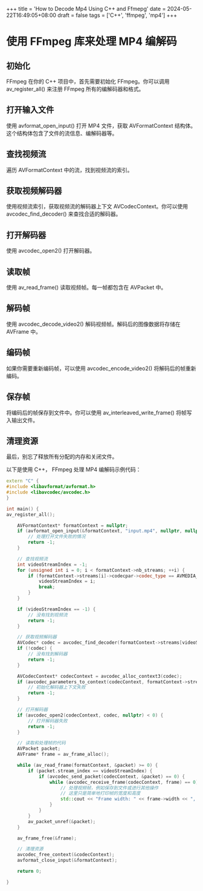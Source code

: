 +++
title = 'How to Decode Mp4 Using C++ and Ffmepg'
date = 2024-05-22T16:49:05+08:00
draft = false
tags = ['C++', 'ffmpeg', 'mp4']
+++

# 使用 FFmpeg 库来处理 MP4 编解码

## 初始化

FFmpeg 在你的 C++ 项目中，首先需要初始化 FFmpeg。你可以调用 av_register_all() 来注册 FFmpeg 所有的编解码器和格式。

## 打开输入文件

使用 avformat_open_input() 打开 MP4 文件，获取 AVFormatContext 结构体。这个结构体包含了文件的流信息、编解码器等。

## 查找视频流

遍历 AVFormatContext 中的流，找到视频流的索引。

## 获取视频解码器

使用视频流索引，获取视频流的解码器上下文 AVCodecContext。你可以使用 avcodec_find_decoder() 来查找合适的解码器。

## 打开解码器

使用 avcodec_open2() 打开解码器。

## 读取帧

使用 av_read_frame() 读取视频帧。每一帧都包含在 AVPacket 中。

## 解码帧

使用 avcodec_decode_video2() 解码视频帧。解码后的图像数据将存储在 AVFrame 中。

## 编码帧

如果你需要重新编码帧，可以使用 avcodec_encode_video2() 将解码后的帧重新编码。

## 保存帧

将编码后的帧保存到文件中。你可以使用 av_interleaved_write_frame() 将帧写入输出文件。

## 清理资源

最后，别忘了释放所有分配的内存和关闭文件。

以下是使用 C++， FFmpeg 处理 MP4 编解码示例代码：

```c++
extern "C" {
#include <libavformat/avformat.h>
#include <libavcodec/avcodec.h>
}

int main() {
av_register_all();

    AVFormatContext* formatContext = nullptr;
    if (avformat_open_input(&formatContext, "input.mp4", nullptr, nullptr) != 0) {
        // 处理打开文件失败的情况
        return -1;
    }

    // 查找视频流
    int videoStreamIndex = -1;
    for (unsigned int i = 0; i < formatContext->nb_streams; ++i) {
        if (formatContext->streams[i]->codecpar->codec_type == AVMEDIA_TYPE_VIDEO) {
            videoStreamIndex = i;
            break;
        }
    }

    if (videoStreamIndex == -1) {
        // 没有找到视频流
        return -1;
    }

    // 获取视频解码器
    AVCodec* codec = avcodec_find_decoder(formatContext->streams[videoStreamIndex]->codecpar->codec_id);
    if (!codec) {
        // 没有找到解码器
        return -1;
    }

    AVCodecContext* codecContext = avcodec_alloc_context3(codec);
    if (avcodec_parameters_to_context(codecContext, formatContext->streams[videoStreamIndex]->codecpar) < 0) {
        // 初始化解码器上下文失败
        return -1;
    }

    // 打开解码器
    if (avcodec_open2(codecContext, codec, nullptr) < 0) {
        // 打开解码器失败
        return -1;
    }

    // 读取和处理帧的代码
    AVPacket packet;
    AVFrame* frame = av_frame_alloc();

    while (av_read_frame(formatContext, &packet) >= 0) {
        if (packet.stream_index == videoStreamIndex) {
            if (avcodec_send_packet(codecContext, &packet) == 0) {
                while (avcodec_receive_frame(codecContext, frame) == 0) {
                    // 处理视频帧，例如保存到文件或进行其他操作
                    // 这里只是简单地打印帧的宽度和高度
                    std::cout << "Frame width: " << frame->width << ", height: " << frame->height << std::endl;
                }
            }
        }
        av_packet_unref(&packet);
    }

    av_frame_free(&frame);

    // 清理资源
    avcodec_free_context(&codecContext);
    avformat_close_input(&formatContext);

    return 0;

}
```
